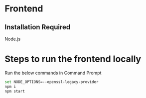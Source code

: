 # Frontend

## Installation Required

Node.js

# Steps to run the frontend locally

Run the below commands in Command Prompt

```bash
set NODE_OPTIONS=--openssl-legacy-provider
npm i
npm start
```
